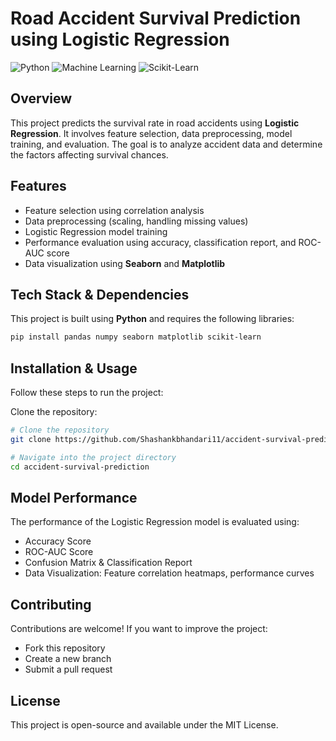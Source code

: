 # Road Accident Survival Prediction using Logistic Regression

![Python](https://img.shields.io/badge/Python-3.8-blue)
![Machine Learning](https://img.shields.io/badge/Machine%20Learning-Logistic%20Regression-orange)
![Scikit-Learn](https://img.shields.io/badge/Scikit--Learn-ML%20Model-yellow)

## Overview  
This project predicts the survival rate in road accidents using **Logistic Regression**. It involves feature selection, data preprocessing, model training, and evaluation. The goal is to analyze accident data and determine the factors affecting survival chances.

##  Features  
- Feature selection using correlation analysis  
- Data preprocessing (scaling, handling missing values)  
- Logistic Regression model training  
- Performance evaluation using accuracy, classification report, and ROC-AUC score  
- Data visualization using **Seaborn** and **Matplotlib**  

##  Tech Stack & Dependencies  
This project is built using **Python** and requires the following libraries:  
```bash
pip install pandas numpy seaborn matplotlib scikit-learn
```

## Installation & Usage
Follow these steps to run the project:

Clone the repository:
```bash
# Clone the repository
git clone https://github.com/Shashankbhandari11/accident-survival-prediction.git

# Navigate into the project directory
cd accident-survival-prediction

```

## Model Performance
The performance of the Logistic Regression model is evaluated using:

- Accuracy Score
- ROC-AUC Score
- Confusion Matrix & Classification Report
- Data Visualization: Feature correlation heatmaps, performance curves

## Contributing
Contributions are welcome! If you want to improve the project:

- Fork this repository
- Create a new branch
- Submit a pull request
## License
This project is open-source and available under the MIT License.
